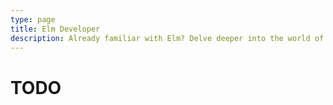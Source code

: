 ```yaml
---
type: page
title: Elm Developer
description: Already familiar with Elm? Delve deeper into the world of Elmcraft here!
---
```


# TODO

